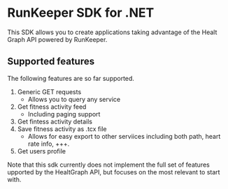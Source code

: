 <h1>RunKeeper SDK for .NET</h1>
<p>This SDK allows you to create applications taking advantage of the Healt Graph API powered by RunKeeper.</p>
<h2>Supported features</h2>
<p>The following features are so far supported.</p>
<ol>
	<li>
		Generic GET requests
		<ul>
			<li>Allows you to query any service</li>
		</ul>
	</li>
	<li>Get fitness activity feed
		<ul>
			<li>Including paging support</li>
		</ul>
	</li>
	<li>
		Get fintess activity details
	</li>
	<li>
		Save fitness activity as .tcx file
		<ul>
			<li>
				Allows for easy export to other serviices including both path, heart rate info, +++.
			</li>
		</ul>
	</li>
	<li>
		Get users profile
	</li>
</ol>
<p>Note that this sdk currently does not implement the full set of features upported by the HealtGraph API, but focuses on the most relevant to start with.</p>